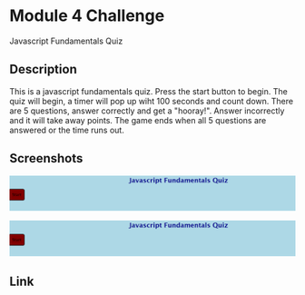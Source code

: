 # Module 4 Challenge
Javascript Fundamentals Quiz

## Description

This is a javascript fundamentals quiz. Press the start button to begin. The quiz will begin, a timer will pop up wiht 100 seconds and count down. There are 5 questions, answer correctly and get a "hooray!". Answer incorrectly and it will take away points. The game ends when all 5 questions are answered or the time runs out.

## Screenshots

![Picture 1](./assets/pics/screenshot-1.png)

![Picture 2](./assets/pics/screenshot-1.png)


## Link
